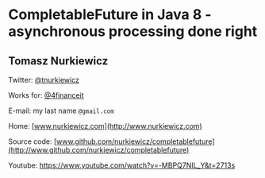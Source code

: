# CompletableFuture in Java 8 - asynchronous processing done right

## Tomasz Nurkiewicz

Twitter: [@tnurkiewicz](https://twitter.com/tnurkiewicz)

Works for: [@4financeit](https://twitter.com/4financeit)

E-mail: my last name `@gmail.com`

Home: [www.nurkiewicz.com](http://www.nurkiewicz.com)

Source code: [www.github.com/nurkiewicz/completablefuture](http://www.github.com/nurkiewicz/completablefuture)

Youtube: https://www.youtube.com/watch?v=-MBPQ7NIL_Y&t=2713s
